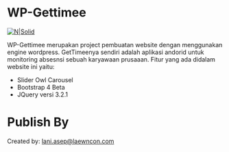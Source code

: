 # WP-Gettimee

[![N|Solid](http://gettimee.ekuiva.com/wp-content/uploads/2017/08/logo-powerby.png)](http://gettimee.ekuiva.com/)

WP-Gettimee merupakan project pembuatan website dengan menggunakan engine wordpress. GetTimeenya sendiri adalah aplikasi andorid untuk monitoring absesnsi sebuah karyawaan prusaaan. Fitur yang ada didalam website ini yaitu:

  - Slider Owl Carousel
  - Bootstrap 4 Beta
  - JQuery versi 3.2.1

# Publish By
Created by: lani.asep@laewncon.com
